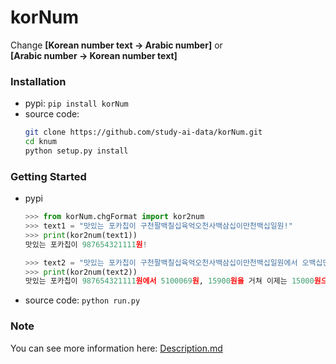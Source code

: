 # korNum
Change **[Korean number text -> Arabic number]** or<br>
**[Arabic number -> Korean number text]**

### Installation
* pypi: ```pip install korNum```
* source code:
  ```bash
  git clone https://github.com/study-ai-data/korNum.git
  cd knum
  python setup.py install
  ```

### Getting Started
* pypi
  ```python
  >>> from korNum.chgFormat import kor2num
  >>> text1 = "맛있는 포카칩이 구천팔백칠십육억오천사백삼십이만천백십일원!"
  >>> print(kor2num(text1))
  맛있는 포카칩이 987654321111원!
  
  >>> text2 = "맛있는 포카칩이 구천팔백칠십육억오천사백삼십이만천백십일원에서 오백십만육십구원, 만오천구백원을 거쳐 이제는 만오천원으로!"
  >>> print(kor2num(text2))
  맛있는 포카칩이 987654321111원에서 5100069원, 15900원을 거쳐 이제는 15000원으로!
  ```
* source code:
  ```python run.py```

### Note
You can see more information here: [Description.md](https://github.com/study-ai-data/korNum/blob/master/Description.md)

